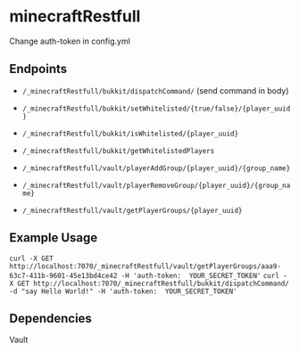 # minecraftRestfull

Change auth-token in config.yml

## Endpoints
- `/_minecraftRestfull/bukkit/dispatchCommand/` (send command in body)
- `/_minecraftRestfull/bukkit/setWhitelisted/{true/false}/{player_uuid}`
- `/_minecraftRestfull/bukkit/isWhitelisted/{player_uuid}`
- `/_minecraftRestfull/bukkit/getWhitelistedPlayers`

- `/_minecraftRestfull/vault/playerAddGroup/{player_uuid}/{group_name}`
- `/_minecraftRestfull/vault/playerRemoveGroup/{player_uuid}/{group_name}`
- `/_minecraftRestfull/vault/getPlayerGroups/{player_uuid}`

## Example Usage
`curl -X GET http://localhost:7070/_minecraftRestfull/vault/getPlayerGroups/aaa9-63c7-411b-9601-45e13bd4ce42 -H 'auth-token:  YOUR_SECRET_TOKEN'`
`curl -X GET http://localhost:7070/_minecraftRestfull/bukkit/dispatchCommand/ -d "say Hello World!" -H 'auth-token:  YOUR_SECRET_TOKEN'`


## Dependencies
Vault
